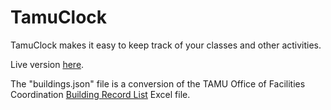 # TamuClock
TamuClock makes it easy to keep track of your classes and other activities.

Live version [here](http://tamuclock.com).

The "buildings.json" file is a conversion of the TAMU Office of Facilities Coordination [Building Record List](http://fcor.tamu.edu/building-room-list.aspx) Excel file.
